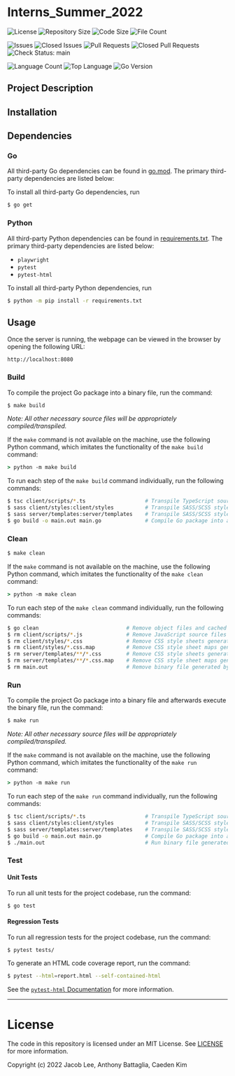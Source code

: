 # Interns_Summer_2022

![License](https://img.shields.io/github/license/Triangleman7/Interns_Summer_2022)
![Repository Size](https://img.shields.io/github/repo-size/Triangleman7/Interns_Summer_2022)
![Code Size](https://img.shields.io/github/languages/code-size/Triangleman7/Interns_Summer_2022)
![File Count](https://img.shields.io/github/directory-file-count/Triangleman7/Interns_Summer_2022)

![Issues](https://img.shields.io/github/issues/Triangleman7/Interns_Summer_2022)
![Closed Issues](https://img.shields.io/github/issues-closed/Triangleman7/Interns_Summer_2022)
![Pull Requests](https://img.shields.io/github/issues-pr/Triangleman7/Interns_Summer_2022)
![Closed Pull Requests](https://img.shields.io/github/issues-pr-closed/Triangleman7/Interns_Summer_2022)
![Check Status: `main`](https://img.shields.io/github/checks-status/Triangleman7/Interns_Summer_2022/main)

![Language Count](https://img.shields.io/github/languages/count/Triangleman7/Interns_Summer_2022)
![Top Language](https://img.shields.io/github/languages/top/Triangleman7/Interns_Summer_2022)
![Go Version](https://img.shields.io/github/go-mod/go-version/Triangleman7/Interns_Summer_2022)

## Project Description

## Installation

## Dependencies

### Go

All third-party Go dependencies can be found in [go.mod](https://github.com/Triangleman7/Interns_Summer_2022/blob/main/go.mod).
The primary third-party dependencies are listed below:

To install all third-party Go dependencies, run

```bash
$ go get
```

### Python

All third-party Python dependencies can be found in [requirements.txt](https://github.com/Triangleman7/Interns_Summer_2022/blob/main/requirements.txt).
The primary third-party dependencies are listed below:

- `playwright`
- `pytest`
- `pytest-html`

To install all third-party Python dependencies, run

```bash
$ python -m pip install -r requirements.txt
```

## Usage

Once the server is running, the webpage can be viewed in the browser by opening the following URL:

```
http://localhost:8080
```

### Build

To compile the project Go package into a binary file, run the command:

```bash
$ make build
```

_Note: All other necessary source files will be appropriately compiled/transpiled._

If the `make` command is not available on the machine, use the following Python command, which imitates the functionality of the `make build` command:

```cmd
> python -m make build
```

To run each step of the `make build` command individually, run the following commands:

```bash
$ tsc client/scripts/*.ts                   # Transpile TypeScript source files into JavaScript source files
$ sass client/styles:client/styles          # Transpile SASS/SCSS style sheets into CSS style sheets
$ sass server/templates:server/templates    # Transpile SASS/SCSS style sheets into CSS style sheets
$ go build -o main.out main.go              # Compile Go package into a binary file
```

### Clean

```bash
$ make clean
```

If the `make` command is not available on the machine, use the following Python command, which imitates the functionality of the `make clean` command:

```cmd
> python -m make clean
```

To run each step of the `make clean` command individually, run the following commands:

```bash
$ go clean                            # Remove object files and cached files generated by the Go compiler
$ rm client/scripts/*.js              # Remove JavaScript source files generated by the TypeScript compiler
$ rm client/styles/*.css              # Remove CSS style sheets generated by the SASS compiler
$ rm client/styles/*.css.map          # Remove CSS style sheet maps generated by the SASS compiler
$ rm server/templates/**/*.css        # Remove CSS style sheets generated by the SASS compiler
$ rm server/templates/**/*.css.map    # Remove CSS style sheet maps generated by the SASS compiler
$ rm main.out                         # Remove binary file generated by the Go compiler
```

### Run

To compile the project Go package into a binary file and afterwards execute the binary file, run the command:

```bash
$ make run
```

_Note: All other necessary source files will be appropriately compiled/transpiled._

If the `make` command is not available on the machine, use the following Python command, which imitates the functionality of the `make run` command:

```cmd
> python -m make run
```

To run each step of the `make run` command individually, run the following commands:

```bash
$ tsc client/scripts/*.ts                   # Transpile TypeScript source files into JavaScript source files
$ sass client/styles:client/styles          # Transpile SASS/SCSS style sheets into CSS style sheets
$ sass server/templates:server/templates    # Transpile SASS/SCSS style sheets into CSS style sheets
$ go build -o main.out main.go              # Compile Go package into a binary file
$ ./main.out                                # Run binary file generated by the Go compiler
```

### Test

#### Unit Tests

To run all unit tests for the project codebase, run the command:

```bash
$ go test
```

#### Regression Tests

To run all regression tests for the project codebase, run the command:

```bash
$ pytest tests/
```

To generate an HTML code coverage report, run the command:

```bash
$ pytest --html=report.html --self-contained-html
```

See the [`pytest-html` Documentation](https://pytest-html.readthedocs.io/en/latest/index.html) for more information.

***

# License

The code in this repository is licensed under an MIT License.
See [LICENSE](https://github.com/Triangleman7/Interns_Summer_2022/blob/main/LICENSE) for more information.

Copyright (c) 2022 Jacob Lee, Anthony Battaglia, Caeden Kim
